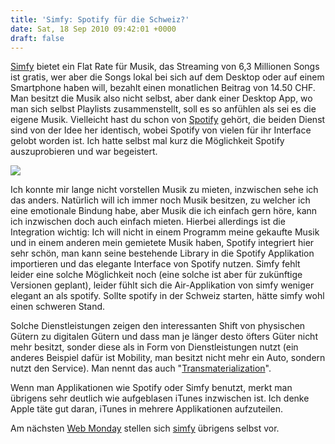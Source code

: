 ```yaml
---
title: 'Simfy: Spotify für die Schweiz?'
date: Sat, 18 Sep 2010 09:42:01 +0000
draft: false
---
```


[Simfy](http://www.simfy.ch) bietet ein Flat Rate für Musik, das Streaming von 6,3 Millionen Songs ist gratis, wer aber die Songs lokal bei sich auf dem Desktop oder auf einem Smartphone haben will, bezahlt einen monatlichen Beitrag von 14.50 CHF. Man besitzt die Musik also nicht selbst, aber dank einer Desktop App, wo man sich selbst Playlists zusammenstellt, soll es so anfühlen als sei es die eigene Musik. Vielleicht hast du schon von [Spotify](http://www.spotify.com) gehört, die beiden Dienst sind von der Idee her identisch, wobei Spotify von vielen für ihr Interface gelobt worden ist. Ich hatte selbst mal kurz die Möglichkeit Spotify auszuprobieren und war begeistert.

![](https://phaven-prod.s3.amazonaws.com/files/image_part/asset/697737/GFbS2L7BCXk8qNHv3BbSh4fpoEQ/Bild_4.png)

  

Ich konnte mir lange nicht vorstellen Musik zu mieten, inzwischen sehe ich das anders. Natürlich will ich immer noch Musik besitzen, zu welcher ich eine emotionale Bindung habe, aber Musik die ich einfach gern höre, kann ich inzwischen doch auch einfach mieten. Hierbei allerdings ist die Integration wichtig: Ich will nicht in einem Programm meine gekaufte Musik und in einem anderen mein gemietete Musik haben, Spotify integriert hier sehr schön, man kann seine bestehende Library in die Spotify Applikation importieren und das elegante Interface von Spotify nutzen. Simfy fehlt leider eine solche Möglichkeit noch (eine solche ist aber für zukünftige Versionen geplant), leider fühlt sich die Air-Applikation von simfy weniger elegant an als spotify. Sollte spotify in der Schweiz starten, hätte simfy wohl einen schweren Stand.

Solche Dienstleistungen zeigen den interessanten Shift von physischen Gütern zu digitalen Gütern und dass man je länger desto öfters Güter nicht mehr besitzt, sonder diese als in Form von Dienstleistungen nutzt (ein anderes Beispiel dafür ist Mobility, man besitzt nicht mehr ein Auto, sondern nutzt den Service). Man nennt das auch "[Transmaterialization](http://www.sustainableminds.com/industry-blog/transmaterialization)".

Wenn man Applikationen wie Spotify oder Simfy benutzt, merkt man übrigens sehr deutlich wie aufgeblasen iTunes inzwischen ist. Ich denke Apple täte gut daran, iTunes in mehrere Applikationen aufzuteilen. 

Am nächsten [Web Monday](http://www.amazee.com/web-monday-zurich) stellen sich [simfy](http://www.simfy.ch) übrigens selbst vor.